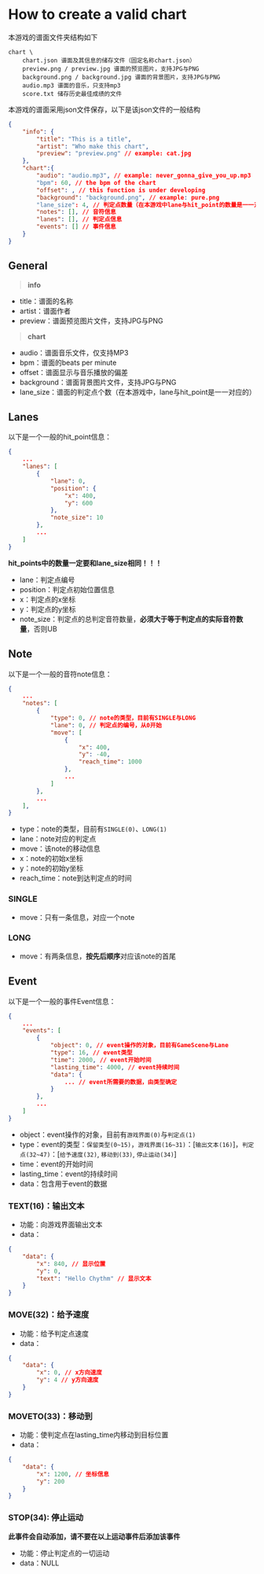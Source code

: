 # How to create a valid chart

本游戏的谱面文件夹结构如下

```
chart \
    chart.json 谱面及其信息的储存文件（固定名称chart.json）
    preview.png / preview.jpg 谱面的预览图片，支持JPG与PNG
    background.png / background.jpg 谱面的背景图片，支持JPG与PNG
    audio.mp3 谱面的音乐，只支持mp3
    score.txt 储存历史最佳成绩的文件
```

本游戏的谱面采用json文件保存，以下是该json文件的一般结构

```json
{
    "info": {
        "title": "This is a title",
        "artist": "Who make this chart",
        "preview": "preview.png" // example: cat.jpg
    },
    "chart":{
        "audio": "audio.mp3", // example: never_gonna_give_you_up.mp3
        "bpm": 60, // the bpm of the chart
        "offset": , // this function is under developing
        "background": "background.png", // example: pure.png
        "lane_size": 4, // 判定点数量（在本游戏中lane与hit_point的数量是一一对应的）
        "notes": [], // 音符信息
        "lanes": [], // 判定点信息
        "events": [] // 事件信息
    }
}
```

## General

> **info**

- title：谱面的名称
- artist：谱面作者
- preview：谱面预览图片文件，支持JPG与PNG

> **chart**

- audio：谱面音乐文件，仅支持MP3
- bpm：谱面的beats per minute
- offset：谱面显示与音乐播放的偏差
- background：谱面背景图片文件，支持JPG与PNG
- lane_size：谱面的判定点个数（在本游戏中，lane与hit_point是一一对应的）

## Lanes

以下是一个一般的hit_point信息：

```json
{
    ...
    "lanes": [
        {
            "lane": 0,
            "position": {
                "x": 400,
                "y": 600
            },
            "note_size": 10
        },
        ...
    ]
}
```

**hit_points中的数量一定要和lane_size相同！！！**

- lane：判定点编号
- position：判定点初始位置信息
- x：判定点的x坐标
- y：判定点的y坐标
- note_size：判定点的总判定音符数量，**必须大于等于判定点的实际音符数量**，否则UB

## Note

以下是一个一般的音符note信息：

```json
{
    ...
    "notes": [
        {
            "type": 0, // note的类型，目前有SINGLE与LONG
            "lane": 0, // 判定点的编号，从0开始
            "move": [
                {
                    "x": 400,
                    "y": -40,
                    "reach_time": 1000
                },
                ...
            ]
        },
        ...
    ],
}
```

- type：note的类型，目前有`SINGLE(0)`、`LONG(1)`
- lane：note对应的判定点
- move：该note的移动信息
- x：note的初始x坐标
- y：note的初始y坐标
- reach_time：note到达判定点的时间

### SINGLE

- move：只有一条信息，对应一个note

### LONG

- move：有两条信息，**按先后顺序**对应该note的首尾

## Event

以下是一个一般的事件Event信息：

```json
{
    ...
    "events": [
        {
            "object": 0, // event操作的对象，目前有GameScene与Lane
            "type": 16, // event类型
            "time": 2000, // event开始时间
            "lasting_time": 4000, // event持续时间
            "data": {
                ... // event所需要的数据，由类型确定
            }
        },
        ...
    ]
}
```

- object：event操作的对象，目前有`游戏界面(0)`与`判定点(1)`
- type：event的类型：`保留类型(0~15)`，`游戏界面(16~31)`：[`输出文本(16)`]，`判定点(32~47)`：[`给予速度(32)`, `移动到(33)`, `停止运动(34)`]
- time：event的开始时间
- lasting_time：event的持续时间
- data：包含用于event的数据

### TEXT(16)：输出文本

- 功能：向游戏界面输出文本
- data：

```json
{
    "data": {
        "x": 840, // 显示位置
        "y": 0,
        "text": "Hello Chythm" // 显示文本
    }
}
```

### MOVE(32)：给予速度

- 功能：给予判定点速度
- data：

```json
{
    "data": {
        "x": 0, // x方向速度
        "y": 4 // y方向速度
    }
}
```

### MOVETO(33)：移动到

- 功能：使判定点在lasting_time内移动到目标位置
- data：

```json
{
    "data": {
        "x": 1200, // 坐标信息
        "y": 200
    }
}
```

### STOP(34): 停止运动

**此事件会自动添加，请不要在以上运动事件后添加该事件**

- 功能：停止判定点的一切运动
- data：NULL